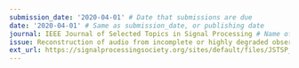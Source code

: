 ```yaml
---
submission_date: '2020-04-01' # Date that submissions are due
date: '2020-04-01' # Same as submission_date, or publishing date
journal: IEEE Journal of Selected Topics in Signal Processing # Name of the journal
issue: Reconstruction of audio from incomplete or highly degraded observations # Name of this issue
ext_url: https://signalprocessingsociety.org/sites/default/files/JSTSP_SI_reconstruction_audio.pdf # URL to call for articles for this issue
---
```

